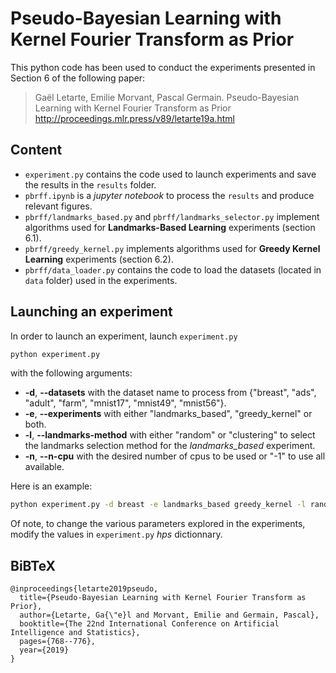 # Pseudo-Bayesian Learning with Kernel Fourier Transform as Prior
This python code has been used to conduct the experiments
presented in Section 6 of the following paper:

> Gaël Letarte, Emilie Morvant, Pascal Germain.
> Pseudo-Bayesian Learning with Kernel Fourier Transform as Prior
http://proceedings.mlr.press/v89/letarte19a.html

## Content
* ``experiment.py`` contains the code used to launch experiments and save the results in the ``results`` folder.
* ``pbrff.ipynb`` is a _jupyter notebook_ to process the ``results`` and produce relevant figures.
* ``pbrff/landmarks_based.py`` and ``pbrff/landmarks_selector.py`` implement algorithms used for **Landmarks-Based Learning** experiments (section 6.1).
* ``pbrff/greedy_kernel.py`` implements algorithms used for **Greedy Kernel Learning** experiments (section 6.2).
* ``pbrff/data_loader.py`` contains the code to load the datasets (located in ``data`` folder) used in the experiments.

## Launching an experiment
In order to launch an experiment, launch ``experiment.py`` 
```zsh
python experiment.py
```
with the following arguments:
* **-d**, **--datasets** with the dataset name to process from {"breast", "ads", "adult", "farm", "mnist17", "mnist49", "mnist56"}.
* **-e**, **--experiments** with either "landmarks_based", "greedy_kernel" or both.
* **-l**, **--landmarks-method** with either "random" or "clustering" to select the landmarks selection method for the _landmarks_based_ experiment.
* **-n**, **--n-cpu** with the desired number of cpus to be used or "-1" to use all available.

Here is an example:
```zsh
python experiment.py -d breast -e landmarks_based greedy_kernel -l random -n -1
```

Of note, to change the various parameters explored in the experiments, modify the values in ``experiment.py`` _hps_ dictionnary.

## BiBTeX
```
@inproceedings{letarte2019pseudo,
  title={Pseudo-Bayesian Learning with Kernel Fourier Transform as Prior},
  author={Letarte, Ga{\"e}l and Morvant, Emilie and Germain, Pascal},
  booktitle={The 22nd International Conference on Artificial Intelligence and Statistics},
  pages={768--776},
  year={2019}
}
```
